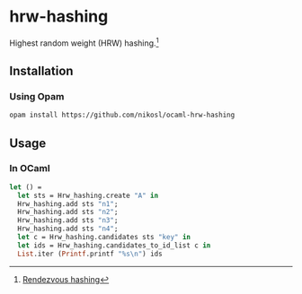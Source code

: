 # hrw-hashing

Highest random weight (HRW) hashing.[^1]

## Installation

### Using Opam

```bash
opam install https://github.com/nikosl/ocaml-hrw-hashing
```

## Usage

### In OCaml

```ocaml
let () =
  let sts = Hrw_hashing.create "A" in
  Hrw_hashing.add sts "n1";
  Hrw_hashing.add sts "n2";
  Hrw_hashing.add sts "n3";
  Hrw_hashing.add sts "n4";
  let c = Hrw_hashing.candidates sts "key" in
  let ids = Hrw_hashing.candidates_to_id_list c in
  List.iter (Printf.printf "%s\n") ids
```

[^1]: [Rendezvous hashing](https://en.wikipedia.org/wiki/Rendezvous_hashing)
